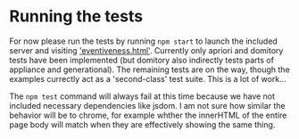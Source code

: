 # Running the tests

For now please run the tests by running `npm start` to launch the included server and visiting ['eventiveness.html'](http://localhost:8000/docs/test/eventiveness.html'). Currently only apriori and domitory tests have been implemented (but domitory also indirectly tests parts of appliance and generational). The remaining tests are on the way, though the examples currectly act as a 'second-class' test suite. This is a lot of work...

The `npm test` command will always fail at this time because we have not included necessary dependencies like jsdom. I am not sure how similar the behavior will be to chrome, for example whther the innerHTML of the entire page body will match when they are effectively showing the same thing.


